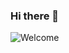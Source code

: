 ### Hi there 👋
<img src="https://raw.githubusercontent.com/uguryilmaz235/uguryilmaz235/master/gif/welcome.gif" alt="Welcome">

<!--
**uguryilmaz235/uguryilmaz235** is a ✨ _special_ ✨ repository because its `README.md` (this file) appears on your GitHub profile.

Here are some ideas to get you started:

- 🔭 I’m currently working on ...
- 🌱 I’m currently learning ...
- 👯 I’m looking to collaborate on ...
- 🤔 I’m looking for help with ...
- 💬 Ask me about ...
- 📫 How to reach me: ...
- 😄 Pronouns: ...
- ⚡ Fun fact: ...
-->
